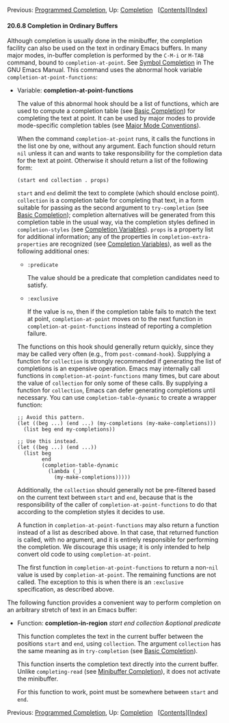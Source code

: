 <!-- This is the GNU Emacs Lisp Reference Manual
corresponding to Emacs version 27.2.

Copyright (C) 1990-1996, 1998-2021 Free Software Foundation,
Inc.

Permission is granted to copy, distribute and/or modify this document
under the terms of the GNU Free Documentation License, Version 1.3 or
any later version published by the Free Software Foundation; with the
Invariant Sections being "GNU General Public License," with the
Front-Cover Texts being "A GNU Manual," and with the Back-Cover
Texts as in (a) below.  A copy of the license is included in the
section entitled "GNU Free Documentation License."

(a) The FSF's Back-Cover Text is: "You have the freedom to copy and
modify this GNU manual.  Buying copies from the FSF supports it in
developing GNU and promoting software freedom." -->

<!-- Created by GNU Texinfo 6.7, http://www.gnu.org/software/texinfo/ -->

Previous: [Programmed Completion](Programmed-Completion.html), Up: [Completion](Completion.html)   \[[Contents](index.html#SEC_Contents "Table of contents")]\[[Index](Index.html "Index")]

#### 20.6.8 Completion in Ordinary Buffers

Although completion is usually done in the minibuffer, the completion facility can also be used on the text in ordinary Emacs buffers. In many major modes, in-buffer completion is performed by the `C-M-i` or `M-TAB` command, bound to `completion-at-point`. See [Symbol Completion](https://www.gnu.org/software/emacs/manual/html_node/emacs/Symbol-Completion.html#Symbol-Completion) in The GNU Emacs Manual. This command uses the abnormal hook variable `completion-at-point-functions`:

*   Variable: **completion-at-point-functions**

    The value of this abnormal hook should be a list of functions, which are used to compute a completion table (see [Basic Completion](Basic-Completion.html)) for completing the text at point. It can be used by major modes to provide mode-specific completion tables (see [Major Mode Conventions](Major-Mode-Conventions.html)).

    When the command `completion-at-point` runs, it calls the functions in the list one by one, without any argument. Each function should return `nil` unless it can and wants to take responsibility for the completion data for the text at point. Otherwise it should return a list of the following form:

        (start end collection . props)

    `start` and `end` delimit the text to complete (which should enclose point). `collection` is a completion table for completing that text, in a form suitable for passing as the second argument to `try-completion` (see [Basic Completion](Basic-Completion.html)); completion alternatives will be generated from this completion table in the usual way, via the completion styles defined in `completion-styles` (see [Completion Variables](Completion-Variables.html)). `props` is a property list for additional information; any of the properties in `completion-extra-properties` are recognized (see [Completion Variables](Completion-Variables.html)), as well as the following additional ones:

    *   `:predicate`

        The value should be a predicate that completion candidates need to satisfy.

    *   `:exclusive`

        If the value is `no`, then if the completion table fails to match the text at point, `completion-at-point` moves on to the next function in `completion-at-point-functions` instead of reporting a completion failure.

    The functions on this hook should generally return quickly, since they may be called very often (e.g., from `post-command-hook`). Supplying a function for `collection` is strongly recommended if generating the list of completions is an expensive operation. Emacs may internally call functions in `completion-at-point-functions` many times, but care about the value of `collection` for only some of these calls. By supplying a function for `collection`, Emacs can defer generating completions until necessary. You can use `completion-table-dynamic` to create a wrapper function:

        ;; Avoid this pattern.
        (let ((beg ...) (end ...) (my-completions (my-make-completions)))
          (list beg end my-completions))

        ;; Use this instead.
        (let ((beg ...) (end ...))
          (list beg
                end
                (completion-table-dynamic
                  (lambda (_)
                    (my-make-completions)))))

    Additionally, the `collection` should generally not be pre-filtered based on the current text between `start` and `end`, because that is the responsibility of the caller of `completion-at-point-functions` to do that according to the completion styles it decides to use.

    A function in `completion-at-point-functions` may also return a function instead of a list as described above. In that case, that returned function is called, with no argument, and it is entirely responsible for performing the completion. We discourage this usage; it is only intended to help convert old code to using `completion-at-point`.

    The first function in `completion-at-point-functions` to return a non-`nil` value is used by `completion-at-point`. The remaining functions are not called. The exception to this is when there is an `:exclusive` specification, as described above.

The following function provides a convenient way to perform completion on an arbitrary stretch of text in an Emacs buffer:

*   Function: **completion-in-region** *start end collection \&optional predicate*

    This function completes the text in the current buffer between the positions `start` and `end`, using `collection`. The argument `collection` has the same meaning as in `try-completion` (see [Basic Completion](Basic-Completion.html)).

    This function inserts the completion text directly into the current buffer. Unlike `completing-read` (see [Minibuffer Completion](Minibuffer-Completion.html)), it does not activate the minibuffer.

    For this function to work, point must be somewhere between `start` and `end`.

Previous: [Programmed Completion](Programmed-Completion.html), Up: [Completion](Completion.html)   \[[Contents](index.html#SEC_Contents "Table of contents")]\[[Index](Index.html "Index")]
